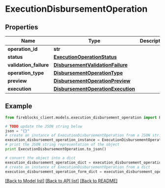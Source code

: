 # ExecutionDisbursementOperation


## Properties

Name | Type | Description | Notes
------------ | ------------- | ------------- | -------------
**operation_id** | **str** |  | 
**status** | [**ExecutionOperationStatus**](ExecutionOperationStatus.md) |  | 
**validation_failure** | [**DisbursementValidationFailure**](DisbursementValidationFailure.md) |  | [optional] 
**operation_type** | [**DisbursementOperationType**](DisbursementOperationType.md) |  | 
**preview** | [**DisbursementOperationPreview**](DisbursementOperationPreview.md) |  | [optional] 
**execution** | [**DisbursementOperationExecution**](DisbursementOperationExecution.md) |  | [optional] 

## Example

```python
from fireblocks_client.models.execution_disbursement_operation import ExecutionDisbursementOperation

# TODO update the JSON string below
json = "{}"
# create an instance of ExecutionDisbursementOperation from a JSON string
execution_disbursement_operation_instance = ExecutionDisbursementOperation.from_json(json)
# print the JSON string representation of the object
print ExecutionDisbursementOperation.to_json()

# convert the object into a dict
execution_disbursement_operation_dict = execution_disbursement_operation_instance.to_dict()
# create an instance of ExecutionDisbursementOperation from a dict
execution_disbursement_operation_form_dict = execution_disbursement_operation.from_dict(execution_disbursement_operation_dict)
```
[[Back to Model list]](../README.md#documentation-for-models) [[Back to API list]](../README.md#documentation-for-api-endpoints) [[Back to README]](../README.md)


